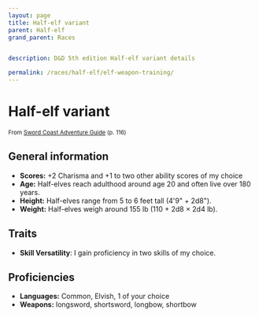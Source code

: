 ```yaml
---
layout: page
title: Half-elf variant
parent: Half-elf
grand_parent: Races


description: D&D 5th edition Half-elf variant details

permalink: /races/half-elf/elf-weapon-training/
---
```


# Half-elf variant

<small>From <a target="_blank" href="https://dnd.wizards.com/products/tabletop-games/rpg-products/sc-adventurers-guide">Sword Coast Adventure Guide</a> (p. 116)</small>

## General information

- **Scores:** +2 Charisma and +1 to two other ability scores of my choice
- **Age:** Half-elves reach adulthood around age 20 and often live over 180 years.
- **Height:** Half-elves range from 5 to 6 feet tall (4'9" + 2d8").
- **Weight:** Half-elves weigh around 155 lb (110 + 2d8 × 2d4 lb).

## Traits

- **Skill Versatility**: I gain proficiency in two skills of my choice.

## Proficiencies

- **Languages:** Common, Elvish, 1 of your choice
- **Weapons:** longsword, shortsword, longbow, shortbow